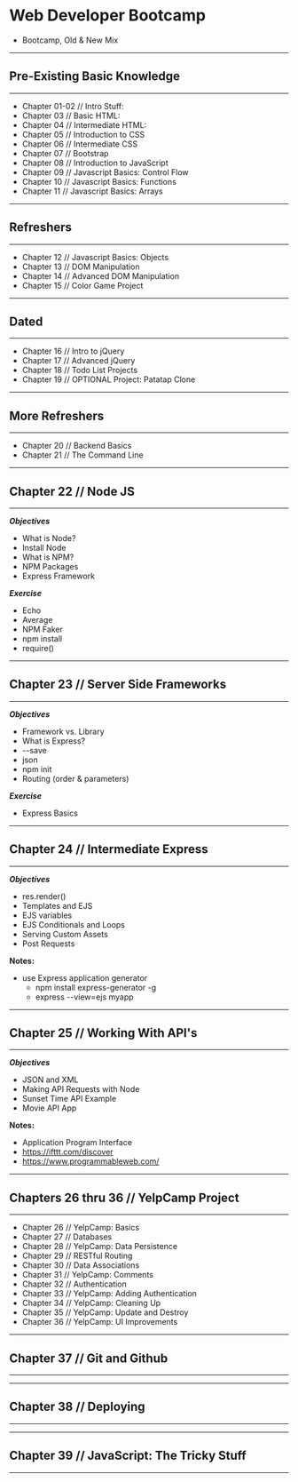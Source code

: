 # Web Developer Bootcamp

+ Bootcamp, Old & New Mix

*******************************************************
## Pre-Existing Basic Knowledge
*******************************************************
+ Chapter 01-02 // Intro Stuff:
+ Chapter 03 // Basic HTML:
+ Chapter 04 // Intermediate HTML:
+ Chapter 05 // Introduction to CSS
+ Chapter 06 // Intermediate CSS
+ Chapter 07 // Bootstrap
+ Chapter 08 // Introduction to JavaScript
+ Chapter 09 // Javascript Basics: Control Flow
+ Chapter 10 // Javascript Basics: Functions
+ Chapter 11 // Javascript Basics: Arrays

*******************************************************
## Refreshers
*******************************************************
+ Chapter 12 // Javascript Basics: Objects
+ Chapter 13 // DOM Manipulation
+ Chapter 14 // Advanced DOM Manipulation
+ Chapter 15 // Color Game Project

*******************************************************
## Dated
*******************************************************
+ Chapter 16 // Intro to jQuery
+ Chapter 17 // Advanced jQuery
+ Chapter 18 // Todo List Projects
+ Chapter 19 // OPTIONAL Project: Patatap Clone

*******************************************************
## More Refreshers
*******************************************************
+ Chapter 20 // Backend Basics
+ Chapter 21 // The Command Line

*******************************************************
## Chapter 22 // Node JS
*******************************************************
***Objectives***
+ What is Node?
+ Install Node
+ What is NPM?
+ NPM Packages
+ Express Framework

***Exercise***
+ Echo
+ Average
+ NPM Faker
+ npm install
+ require()

*******************************************************
## Chapter 23 // Server Side Frameworks
*******************************************************
***Objectives***
+ Framework vs. Library
+ What is Express?
+ --save
+ json
+ npm init
+ Routing (order & parameters)

***Exercise***
+ Express Basics

*******************************************************
## Chapter 24 // Intermediate Express
*******************************************************
***Objectives***
+ res.render()
+ Templates and EJS
+ EJS variables
+ EJS Conditionals and Loops
+ Serving Custom Assets
+ Post Requests

**Notes:**
+ use Express application generator
    + npm install express-generator -g
    + express --view=ejs myapp

*******************************************************
## Chapter 25 // Working With API's
*******************************************************
***Objectives***
+ JSON and XML
+ Making API Requests with Node
+ Sunset Time API Example
+ Movie API App

**Notes:**
+ Application Program Interface
+ https://ifttt.com/discover
+ https://www.programmableweb.com/

*******************************************************
## Chapters 26 thru 36 // YelpCamp Project
*******************************************************
+ Chapter 26 // YelpCamp: Basics
+ Chapter 27 // Databases
+ Chapter 28 // YelpCamp: Data Persistence
+ Chapter 29 // RESTful Routing
+ Chapter 30 // Data Associations
+ Chapter 31 // YelpCamp: Comments
+ Chapter 32 // Authentication
+ Chapter 33 // YelpCamp: Adding Authentication
+ Chapter 34 // YelpCamp: Cleaning Up
+ Chapter 35 // YelpCamp: Update and Destroy
+ Chapter 36 // YelpCamp: UI Improvements

*******************************************************
## Chapter 37 // Git and Github
*******************************************************

*******************************************************
## Chapter 38 // Deploying
*******************************************************

*******************************************************
## Chapter 39 // JavaScript: The Tricky Stuff
*******************************************************


